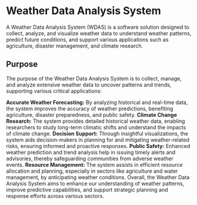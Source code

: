 # Weather Data Analysis System
A Weather Data Analysis System (WDAS) is a software solution designed to collect, analyze, and visualize weather data to understand weather patterns, predict future conditions, and support various applications such as agriculture, disaster management, and climate research.
## Purpose
The purpose of the Weather Data Analysis System is to collect, manage, and analyze extensive weather data to uncover patterns and trends, supporting various critical applications:

**Accurate Weather Forecasting:** By analyzing historical and real-time data, the system improves the accuracy of weather predictions, benefiting agriculture, disaster preparedness, and public safety.
**Climate Change Research:** The system provides detailed historical weather data, enabling researchers to study long-term climatic shifts and understand the impacts of climate change.
**Decision Support:** Through insightful visualizations, the system aids decision-makers in planning for and mitigating weather-related risks, ensuring informed and proactive responses.
**Public Safety:** Enhanced weather prediction and trend analysis help in issuing timely alerts and advisories, thereby safeguarding communities from adverse weather events.
**Resource Management:** The system assists in efficient resource allocation and planning, especially in sectors like agriculture and water management, by anticipating weather conditions.
Overall, the Weather Data Analysis System aims to enhance our understanding of weather patterns, improve predictive capabilities, and support strategic planning and response efforts across various sectors.

